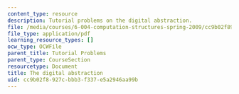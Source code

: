 ```yaml
---
content_type: resource
description: Tutorial problems on the digital abstraction.
file: /media/courses/6-004-computation-structures-spring-2009/cc9b02f8927cbbb3f337e5a2946aa99b_MIT6_004s09_tutor02.pdf
file_type: application/pdf
learning_resource_types: []
ocw_type: OCWFile
parent_title: Tutorial Problems
parent_type: CourseSection
resourcetype: Document
title: The digital abstraction
uid: cc9b02f8-927c-bbb3-f337-e5a2946aa99b
---
```

